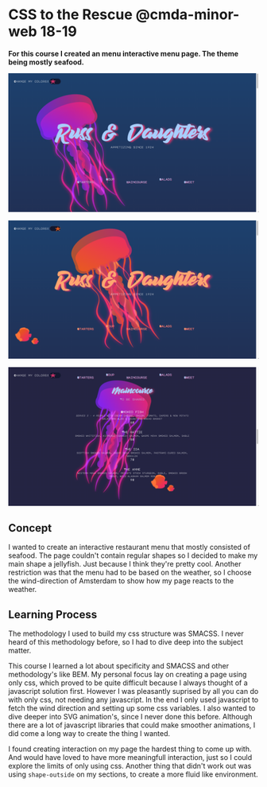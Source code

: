 # CSS to the Rescue @cmda-minor-web 18-19

**For this course I created an menu interactive menu page. The theme being mostly seafood.**

![Front-page](./docs/blue.png)

![Front-page](./docs/orange.png)

![Front-page](./docs/text.png)

## Concept

I wanted to create an interactive restaurant menu that mostly consisted of seafood. The page couldn't contain regular shapes so I decided to make my main shape a jellyfish. Just because I think they're pretty cool. Another restriction was that the menu had to be based on the weather, so I choose the wind-direction of Amsterdam to show how my page reacts to the weather. 


## Learning Process 

The methodology I used to build my css structure was SMACSS. I never heard of this methodology before, so I had to dive deep into the subject matter. 

This course I learned a lot about specificity and SMACSS and other methodology's like BEM. My personal focus lay on creating a page using only css, which proved to be quite difficult because I always thought of a javascript solution first. However I was pleasantly suprised by all you can do with only css, not needing any javascript. In the end I only used javascript to fetch the wind direction and setting up some css variables. I also wanted to dive deeper into SVG animation's, since I never done this before. Although there are a lot of javascript libraries that could make smoother animations, I did come a long way to create the thing I wanted. 

I found creating interaction on my page the hardest thing to come up with. And would have loved to have more meaningfull interaction, just so I could explore the limits of only using css. Another thing that didn't work out was using ```shape-outside``` on my sections, to create a more fluid like environment. 